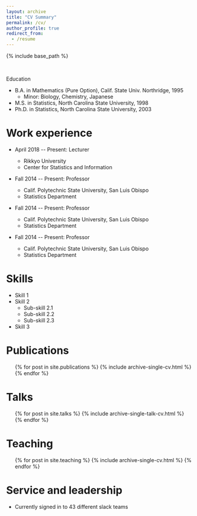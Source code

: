 ```yaml
---
layout: archive
title: "CV Summary"
permalink: /cv/
author_profile: true
redirect_from:
  - /resume
---
```


{% include base_path %}

<br>

Education
<hrule>
* B.A. in Mathematics (Pure Option), Calif. State Univ. Northridge, 1995
  * Minor: Biology, Chemistry, Japanese
* M.S. in Statistics, North Carolina State University, 1998
* Ph.D. in Statistics, North Carolina State University, 2003

Work experience
======
* April 2018 -- Present: Lecturer
  * Rikkyo University
  * Center for Statistics and Information

* Fall 2014 -- Present: Professor
  * Calif. Polytechnic State University, San Luis Obispo
  * Statistics Department

* Fall 2014 -- Present: Professor
  * Calif. Polytechnic State University, San Luis Obispo
  * Statistics Department

* Fall 2014 -- Present: Professor
  * Calif. Polytechnic State University, San Luis Obispo
  * Statistics Department

Skills
======
* Skill 1
* Skill 2
  * Sub-skill 2.1
  * Sub-skill 2.2
  * Sub-skill 2.3
* Skill 3

Publications
======
  <ul>{% for post in site.publications %}
    {% include archive-single-cv.html %}
  {% endfor %}</ul>

Talks
======
  <ul>{% for post in site.talks %}
    {% include archive-single-talk-cv.html %}
  {% endfor %}</ul>

Teaching
======
  <ul>{% for post in site.teaching %}
    {% include archive-single-cv.html %}
  {% endfor %}</ul>

Service and leadership
======
* Currently signed in to 43 different slack teams
